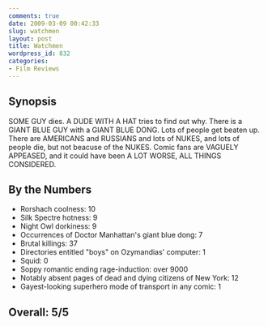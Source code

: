 ```yaml
---
comments: true
date: 2009-03-09 00:42:33
slug: watchmen
layout: post
title: Watchmen
wordpress_id: 832
categories:
- Film Reviews
---
```


Synopsis
--------

SOME GUY dies.  A DUDE WITH A HAT tries to find out why.  There is a GIANT BLUE GUY with a GIANT BLUE DONG.  Lots of people get beaten up.  There are AMERICANS and RUSSIANS and lots of NUKES, and lots of people die, but not beacuse of the NUKES.  Comic fans are VAGUELY APPEASED, and it could have been A LOT WORSE, ALL THINGS CONSIDERED.

By the Numbers
--------------

* Rorshach coolness: 10  
* Silk Spectre hotness: 9  
* Night Owl dorkiness: 9  
* Occurrences of Doctor Manhattan's giant blue dong: 7  
* Brutal killings: 37  
* Directories entitled "boys" on Ozymandias' computer: 1  
* Squid: 0  
* Soppy romantic ending rage-induction: over 9000  
* Notably absent pages of dead and dying citizens of New York: 12  
* Gayest-looking superhero mode of transport in any comic: 1

Overall: 5/5
------------
